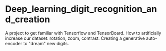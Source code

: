 # Deep_learning_digit_recognition_and_creation
A project to get familiar with Tensorflow and TensorBoard. How to artificially increase our dataset: rotation, zoom, contrast. Creating a generative auto-encoder to "dream" new digits.
